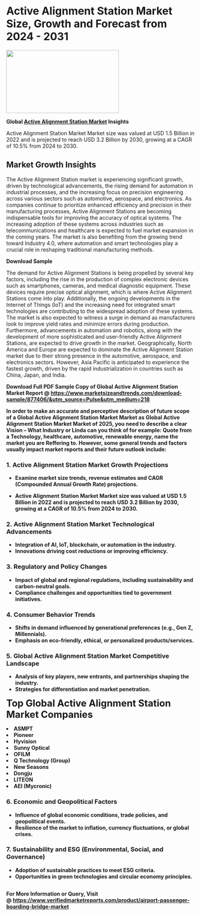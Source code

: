 <H1>Active Alignment Station Market Size, Growth and Forecast from 2024 - 2031</H1><img class="aligncenter size-medium wp-image-584254" src="https://thirdeyenews.in/wp-content/uploads/2024/09/Global-Market-Research-300x168.jpeg" alt="" width="300" height="168" /><p><strong>Global&nbsp;<a href="https://www.marketsizeandtrends.com/download-sample/877406/&amp;utm_source=Pulse&amp;utm_medium=218">Active Alignment Station Market</a> Insights</strong></p><p>Active Alignment Station Market Market size was valued at USD 1.5 Billion in 2022 and is projected to reach USD 3.2 Billion by 2030, growing at a CAGR of 10.5% from 2024 to 2030.</p><p><h2>Market Growth Insights</h2> <p>The Active Alignment Station market is experiencing significant growth, driven by technological advancements, the rising demand for automation in industrial processes, and the increasing focus on precision engineering across various sectors such as automotive, aerospace, and electronics. As companies continue to prioritize enhanced efficiency and precision in their manufacturing processes, Active Alignment Stations are becoming indispensable tools for improving the accuracy of optical systems. The increasing adoption of these systems across industries such as telecommunications and healthcare is expected to fuel market expansion in the coming years. The market is also benefiting from the growing trend toward Industry 4.0, where automation and smart technologies play a crucial role in reshaping traditional manufacturing methods.</p> <p><strong>Download Sample</strong></p> <p>The demand for Active Alignment Stations is being propelled by several key factors, including the rise in the production of complex electronic devices such as smartphones, cameras, and medical diagnostic equipment. These devices require precise optical alignment, which is where Active Alignment Stations come into play. Additionally, the ongoing developments in the Internet of Things (IoT) and the increasing need for integrated smart technologies are contributing to the widespread adoption of these systems. The market is also expected to witness a surge in demand as manufacturers look to improve yield rates and minimize errors during production. Furthermore, advancements in automation and robotics, along with the development of more sophisticated and user-friendly Active Alignment Stations, are expected to drive growth in the market. Geographically, North America and Europe are expected to dominate the Active Alignment Station market due to their strong presence in the automotive, aerospace, and electronics sectors. However, Asia Pacific is anticipated to experience the fastest growth, driven by the rapid industrialization in countries such as China, Japan, and India. <p><strong></p><p><span class=""><strong>Download Full PDF Sample Copy of Global Active Alignment Station Market Report</strong> @ <a href="https://www.marketsizeandtrends.com/download-sample/877406/&amp;utm_source=Pulse&amp;utm_medium=218" target="_blank">https://www.marketsizeandtrends.com/download-sample/877406/&amp;utm_source=Pulse&amp;utm_medium=218</a></span></p><p>In order to make an accurate and perceptive description of future scope of a Global&nbsp;Active Alignment Station Market Market as Global&nbsp;Active Alignment Station Market Market of 2025, you need to describe a clear Vision &ndash; What Industry or Linda can you think of for example: Quote from a Technology, healthcare, automotive, renewable energy, name the market you are Reffering to. However, some general trends and factors usually impact market reports and their future outlook include:</p><h3>1.&nbsp;<strong>Active Alignment Station Market Growth Projections</strong></h3><ul><li>Examine market size trends, revenue estimates and CAGR (Compounded Annual Growth Rate) projections.</li><li><p>Active Alignment Station Market Market size was valued at USD 1.5 Billion in 2022 and is projected to reach USD 3.2 Billion by 2030, growing at a CAGR of 10.5% from 2024 to 2030.</p></li></ul><h3>2.&nbsp;<strong>Active Alignment Station Market Technological Advancements</strong></h3><ul><li>Integration of AI, IoT, blockchain, or automation in the industry.</li><li>Innovations driving cost reductions or improving efficiency.</li></ul><h3>3.&nbsp;<strong>Regulatory and Policy Changes</strong></h3><ul><li>Impact of global and regional regulations, including sustainability and carbon-neutral goals.</li><li>Compliance challenges and opportunities tied to government initiatives.</li></ul><h3>4.&nbsp;<strong>Consumer Behavior Trends</strong></h3><ul><li>Shifts in demand influenced by generational preferences (e.g., Gen Z, Millennials).</li><li>Emphasis on eco-friendly, ethical, or personalized products/services.</li></ul><h3>5.&nbsp;<strong>Global Active Alignment Station Market Competitive Landscape</strong></h3><ul><li>Analysis of key players, new entrants, and partnerships shaping the industry.</li><li>Strategies for differentiation and market penetration.</li></ul><p data-pm-slice="1 1 []"><span style="color: inherit; font-family: inherit; font-size: 25px;">Top Global Active Alignment Station Market Companies</span></p><div class="" data-test-id=""><p><li>ASMPT</li><li> Pioneer</li><li> Hyvision</li><li> Sunny Optical</li><li> OFILM</li><li> Q Technology (Group)</li><li> New Seasons</li><li> Dongju</li><li> LITEON</li><li> AEI (Mycronic)</li></p></div><h3>6.&nbsp;<strong>Economic and Geopolitical Factors</strong></h3><ul><li>Influence of global economic conditions, trade policies, and geopolitical events.</li><li>Resilience of the market to inflation, currency fluctuations, or global crises.</li></ul><h3>7.&nbsp;<strong>Sustainability and ESG (Environmental, Social, and Governance)</strong></h3><ul><li>Adoption of sustainable practices to meet ESG criteria.</li><li>Opportunities in green technologies and circular economy principles.</li></ul><h2><strong style="font-size: 14px;">For More Information or Query, Visit @&nbsp;</strong><a style="background-color: #ffffff; font-size: 14px;" href="https://www.marketsizeandtrends.com/report/active-alignment-station-market/" target="_blank">https://www.verifiedmarketreports.com/product/airport-passenger-boarding-bridge-market</a></h2>
